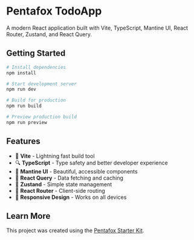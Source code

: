 # Pentafox TodoApp

A modern React application built with Vite, TypeScript, Mantine UI, React Router, Zustand, and React Query.

## Getting Started

```bash
# Install dependencies
npm install

# Start development server
npm run dev

# Build for production
npm run build

# Preview production build
npm run preview
```

## Features

- 🚀 **Vite** - Lightning fast build tool
- 🔍 **TypeScript** - Type safety and better developer experience
- 💅 **Mantine UI** - Beautiful, accessible components
- 🔄 **React Query** - Data fetching and caching
- 🧩 **Zustand** - Simple state management
- 🔀 **React Router** - Client-side routing
- 📱 **Responsive Design** - Works on all devices

## Learn More

This project was created using the [Pentafox Starter Kit](https://github.com/pentafox/pentafox-starter-kit). 